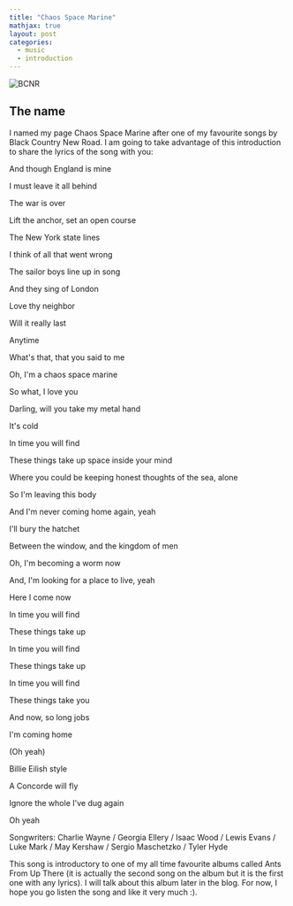 ```yaml
---
title: "Chaos Space Marine"
mathjax: true
layout: post
categories:
  - music
  - introduction
---
```

![BCNR](https://blog.roughtrade.com/content/images/2022/02/BCNR_Recounting_AntsFromUpThere.jpg)

## The name

I named my page Chaos Space Marine after one of my favourite songs by Black Country New Road. I am going to take advantage of this introduction to share the lyrics of the song with you:


And though England is mine

I must leave it all behind

The war is over

Lift the anchor, set an open course

The New York state lines

I think of all that went wrong

The sailor boys line up in song

And they sing of London

Love thy neighbor

Will it really last

Anytime

What's that, that you said to me

Oh, I'm a chaos space marine

So what, I love you

Darling, will you take my metal hand

It's cold

In time you will find

These things take up space inside your mind

Where you could be keeping honest thoughts of the sea, alone

So I'm leaving this body

And I'm never coming home again, yeah

I'll bury the hatchet

Between the window, and the kingdom of men

Oh, I'm becoming a worm now

And, I'm looking for a place to live, yeah

Here I come now

In time you will find

These things take up

In time you will find

These things take up

In time you will find

These things take you

And now, so long jobs

I'm coming home

(Oh yeah)

Billie Eilish style

A Concorde will fly

Ignore the whole I've dug again

Oh yeah

Songwriters: Charlie Wayne / Georgia Ellery / Isaac Wood / Lewis Evans / Luke Mark / May Kershaw / Sergio Maschetzko / Tyler Hyde

This song is introductory to one of my all time favourite albums called Ants From Up There (it is actually the second song on the album but it is the first one with any lyrics). I will talk about this album later in the blog. For now, I hope you go listen the song and like it very much :).

